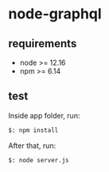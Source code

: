 # node-graphql
## requirements
- node >= 12.16
- npm >= 6.14

## test
Inside app folder, run:
```bash
$: npm install
```

After that, run:
```bash
$: node server.js
```
